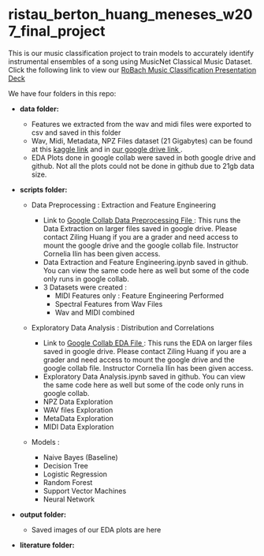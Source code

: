 # ristau_berton_huang_meneses_w207_final_project

This is our music classification project to train models to accurately identify instrumental ensembles of a song using MusicNet Classical Music Dataset. Click the following link to view our <a href="https://docs.google.com/presentation/d/1OoAvQpJaRzwyWGekHhIY1sLUm6SKBcv4rjEny9l4qdc/edit#slide=id.p"> RoBach Music Classification Presentation Deck </a>

We have four folders in this repo:

- <b> data folder: </b>
  - Features we extracted from the wav and midi files were exported to csv and saved in this folder 
  - Wav, Midi, Metadata, NPZ Files dataset (21 Gigabytes) can be found at this <a href="https://www.kaggle.com/imsparsh/musicnet-dataset/code">kaggle link</a> and in <a href="https://drive.google.com/drive/u/1/folders/1f4AakoH7RQ51WqieexWNDDhywJ0sH3vC">our google drive link </a>.
  - EDA Plots done in google collab were saved in both google drive and github. Not all the plots could not be done in github due to 21gb data size.

- <b> scripts folder: </b>
  - Data Preprocessing : Extraction and Feature Engineering
    - Link to <a href="https://colab.research.google.com/drive/1I5xCF_rOZxNuKLmVRlfRIbiMJtHtykwm?authuser=1#scrollTo=pEGGz1GZCyCD"> Google Collab Data Preprocessing File </a> : This runs the Data Extraction on larger files saved in google drive. Please contact Ziling Huang if you are a grader and need access to mount the google drive and the google collab file. Instructor Cornelia Ilin has been given access.
    - Data Extraction and Feature Engineering.ipynb saved in github. You can view the same code here as well but some of the code only runs in google collab.
    - 3 Datasets were created :                    
      - MIDI Features only : Feature Engineering Performed 
      - Spectral Features from Wav Files
      - Wav and MIDI combined
              
  - Exploratory Data Analysis : Distribution and Correlations 
    - Link to <a href="https://colab.research.google.com/drive/1xwEuh2z3gEDekdTmc5qNzagcIhIRpBBl?authuser=1#scrollTo=qZgc6bu8FFVi"> Google Collab EDA File </a> : This runs the EDA on larger files saved in google drive. Please contact Ziling Huang if you are a grader and need access to mount the google drive and the google collab file. Instructor Cornelia Ilin has been given access.
    - Exploratory Data Analysis.ipynb saved in github. You can view the same code here as well but some of the code only runs in google collab.
    - NPZ Data Exploration
    - WAV files Exploration
    - MetaData Exploration
    - MIDI Data Exploration

  - Models :
    - Naive Bayes (Baseline)
    - Decision Tree
    - Logistic Regression
    - Random Forest
    - Support Vector Machines
    - Neural Network

- <b> output folder: </b>
    - Saved images of our EDA plots are here

- <b> literature folder: </b>
